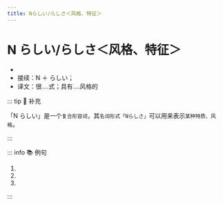```yaml
---
title: Nらしい/らしさ＜风格、特征＞
---
```


# N らしい/らしさ＜风格、特征＞

- <grammer-content sentence="意义：表示具有**名词所示事物**的**特点、性质、风格**等；" />
- 接续：N ＋ らしい；
- 译文：很....式；具有....风格的

::: tip :bookmark: 补充

「N らしい」是一个`复合形容词`，其`名词形式「Nらしさ」`可以用来表示`某种特质、风格`。

:::

::: info :books: 例句

1. <grammer-content sentence='[春節/しゅんせつ]の**[中国/ちゅうごく]らしい**イルミネーションもステキですよね。' trans='春节的中国特色灯饰也很棒呢。' />
2. <grammer-content sentence='[鈴木/すずき]さんはとても**[学生/がくせい]らしい**[格好/かっこう]で[大学/だいがく]に[来/き]た。' trans='铃木来学校的时候，穿得很像个学生。' />
3. <grammer-content sentence='[彼/かれ]の[行動/こうどう]はぜんぜん**[男/おとこ]らしくない**と[思う/おもう]。' trans='我觉得他的行为一点也不像个男子汉。' />

:::
